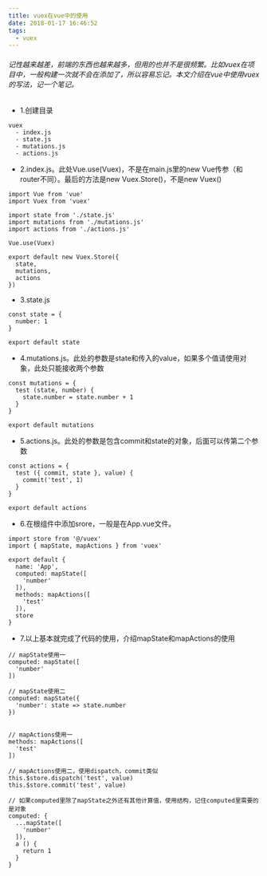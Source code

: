 ```yaml
---
title: vuex在vue中的使用
date: 2018-01-17 16:46:52
tags:
  - vuex
---
```

###### 记性越来越差，前端的东西也越来越多，但用的也并不是很频繁。比如vuex在项目中，一般构建一次就不会在添加了，所以容易忘记。本文介绍在vue中使用vuex的写法，记一个笔记。
- 1.创建目录
```
vuex
  - index.js
  - state.js
  - mutations.js
  - actions.js
```
- 2.index.js。此处Vue.use(Vuex)，不是在main.js里的new Vue传参（和router不同）。最后的方法是new Vuex.Store()，不是new Vuex()
```
import Vue from 'vue'
import Vuex from 'vuex'

import state from './state.js'
import mutations from './mutations.js'
import actions from './actions.js'

Vue.use(Vuex)

export default new Vuex.Store({
  state,
  mutations,
  actions
})
```
- 3.state.js
```
const state = {
  number: 1
}

export default state
```
- 4.mutations.js。此处的参数是state和传入的value，如果多个值请使用对象，此处只能接收两个参数
```
const mutations = {
  test (state, number) {
    state.number = state.number + 1
  }
}

export default mutations
```
- 5.actions.js。此处的参数是包含commit和state的对象，后面可以传第二个参数
```
const actions = {
  test ({ commit, state }, value) {
    commit('test', 1)
  }
}

export default actions
```
- 6.在根组件中添加srore，一般是在App.vue文件。
```
import store from '@/vuex'
import { mapState, mapActions } from 'vuex'

export default {
  name: 'App',
  computed: mapState([
    'number'
  ]),
  methods: mapActions([
    'test'
  ]),
  store
}
```
- 7.以上基本就完成了代码的使用，介绍mapState和mapActions的使用
```
// mapState使用一
computed: mapState([
  'number'
])

// mapState使用二
computed: mapState({
  'number': state => state.number
})


// mapActions使用一
methods: mapActions([
  'test'
])

// mapActions使用二，使用dispatch，commit类似
this.$store.dispatch('test', value)
this.$store.commit('test', value)

// 如果computed里除了mapState之外还有其他计算值，使用结构，记住computed里需要的是对象
computed: {
  ...mapState([
    'number'
  ]),
  a () {
    return 1
  }
}
```